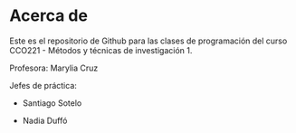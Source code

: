 # Acerca de


Este es el repositorio de Github para las clases de programación del
curso CCO221 - Métodos y técnicas de investigación 1.

Profesora: Marylia Cruz

Jefes de práctica:

- Santiago Sotelo

- Nadia Duffó
